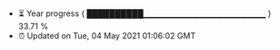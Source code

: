 - ⏳ Year progress { ██████████▁▁▁▁▁▁▁▁▁▁▁▁▁▁▁▁▁▁▁▁ } 33.71 %
- ⏰ Updated on Tue, 04 May 2021 01:06:02 GMT

